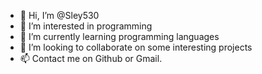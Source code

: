 - 👋 Hi, I’m @Sley530
- 👀 I’m interested in programming
- 🌱 I’m currently learning programming languages
- 💞️ I’m looking to collaborate on some interesting projects
- 📫 Contact me on Github or Gmail.

<!---
Sley530/Sley530 is a ✨ special ✨ repository because its `README.md` (this file) appears on your GitHub profile.
You can click the Preview link to take a look at your changes.
--->
